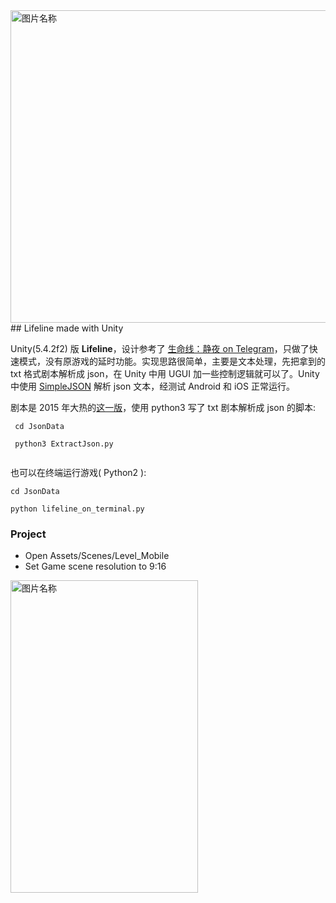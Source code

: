 <!--![](http://upload-images.jianshu.io/upload_images/266748-635b8f94a4500b23.jpg?imageMogr2/auto-orient/strip%7CimageView2/2/w/1240/imageView/2/w/619/q/90)-->
<img src="http://upload-images.jianshu.io/upload_images/266748-635b8f94a4500b23.jpg?imageMogr2/auto-orient/strip%7CimageView2/2/w/1240" width = "850" height = "500" alt="图片名称" align=center />
## Lifeline made with Unity
  
Unity(5.4.2f2) 版 **Lifeline**，设计参考了 [生命线：静夜 on Telegram](http://www.jianshu.com/p/5a480d2d5dc6)，只做了快速模式，没有原游戏的延时功能。实现思路很简单，主要是文本处理，先把拿到的 txt 格式剧本解析成 json，在 Unity 中用 UGUI 加一些控制逻辑就可以了。Unity 中使用 [SimpleJSON](http://wiki.unity3d.com/index.php/SimpleJSON) 解析 json 文本，经测试 Android 和 iOS 正常运行。  
 
剧本是 2015 年大热的[这一版](https://itunes.apple.com/cn/app/lifeline-sheng-ming-xian/id982354972?mt=8)，使用 python3 写了 txt 剧本解析成 json 的脚本: 

``` 
 cd JsonData   
 
 python3 ExtractJson.py   
 
``` 


也可以在终端运行游戏( Python2 ):  

``` 
cd JsonData  
 
python lifeline_on_terminal.py 

```


### Project   
  
- Open Assets/Scenes/Level_Mobile  
- Set Game scene resolution to 9:16     
  

<img src="https://github.com/wuqxuan/LifeLineUnity/raw/master/image/Lifeline.png" width = "300" height = "500" alt="图片名称" align=center />


